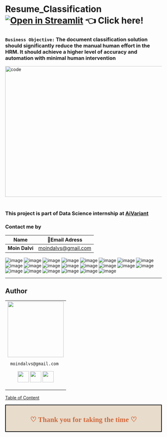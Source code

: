 # Resume_Classification [![Open in Streamlit](http://static.streamlit.io/badges/streamlit_badge_black_white.svg)](https://moindalvs-resume-classification-trail-resume-szy81n.streamlitapp.com/) 👈 Click here!

### **`Business Objective:`** The document classification solution should significantly reduce the manual human effort in the HRM. It should achieve a higher level of accuracy and automation with minimal human intervention

<img align="center" alt="code"  height="422" width="800" src = "https://user-images.githubusercontent.com/99672298/191675777-55a91042-7102-4c1d-be20-fbf744f9029f.gif">

### </br>This project is part of Data Science internship at [AiVariant](https://aivariant.com/)

### **Contact me by**
Name | 💌Email Adress |
| --- | --- |
| **Moin Dalvi** | moindalvs@gmail.com |

![image](https://user-images.githubusercontent.com/99672298/191672886-e0043065-0835-45d9-a8f2-928ab303f1c2.png)
![image](https://user-images.githubusercontent.com/99672298/191672899-54c60a77-30d7-46bb-95cd-0630ddcc3e58.png)
![image](https://user-images.githubusercontent.com/99672298/191673003-0020c3a7-3868-4b06-804d-81c780abb8f4.png)
![image](https://user-images.githubusercontent.com/99672298/191673015-acad1cad-2885-4e79-b575-b9dbe6d4b6b6.png)
![image](https://user-images.githubusercontent.com/99672298/191673031-bd4901b9-c6de-475a-931b-083c5d3e503f.png)
![image](https://user-images.githubusercontent.com/99672298/191673084-c5bd83c1-a777-4f2b-86ec-2fc24aa473ed.png)
![image](https://user-images.githubusercontent.com/99672298/191673098-1a402675-e2a1-4fc8-86ae-103558a93df3.png)
![image](https://user-images.githubusercontent.com/99672298/191673110-c270ffc2-23c6-4d0c-867b-502b4535e223.png)
![image](https://user-images.githubusercontent.com/99672298/191673120-105bec12-c2f0-41d4-a673-ed3c538e4246.png)
![image](https://user-images.githubusercontent.com/99672298/191673139-a901cc7a-4c47-47cf-853a-8a5f7dc5de11.png)
![image](https://user-images.githubusercontent.com/99672298/191673154-84686486-9dbb-46fe-8e02-83f5c068dedb.png)
![image](https://user-images.githubusercontent.com/99672298/191673164-29d0bb53-0231-4a0a-a25b-ca0492e1774a.png)
![image](https://user-images.githubusercontent.com/99672298/191673219-dccd7696-dc81-4495-8bdd-2f8634e53eaf.png)
![image](https://user-images.githubusercontent.com/99672298/191673229-f5a3a1b1-c40e-4e99-9073-67affb624d90.png)
![image](https://user-images.githubusercontent.com/99672298/191673247-c5e819f3-e5ec-4ad3-bcee-f3298a6fc870.png)
![image](https://user-images.githubusercontent.com/99672298/191673260-f7e9f7e1-a4f8-47d2-a6e4-cd2ebb38b699.png)
![image](https://user-images.githubusercontent.com/99672298/191673267-c1d10038-b4d2-4884-b900-a3ca3fad634f.png)
![image](https://user-images.githubusercontent.com/99672298/191673278-30d6655d-1387-4206-a91c-dab9b24b7d94.png)
![image](https://user-images.githubusercontent.com/99672298/191673288-8f9518d0-acb2-49fa-8a3d-53e3ab30fbec.png)
![image](https://user-images.githubusercontent.com/99672298/191673346-a340cddc-3098-4359-9b8f-2f9960903d44.png)
![image](https://user-images.githubusercontent.com/99672298/191673367-a2dd9599-5aac-4202-b184-77b366ac2866.png)
![image](https://user-images.githubusercontent.com/99672298/191673385-d7b44a49-26a1-4828-b4c3-6b261b064944.png)
___

## Author

<table>
<tr>
<td>
     <img src="https://avatars.githubusercontent.com/u/99672298?v=4" width="180"/>
     
     moindalvs@gmail.com

<p align="center">
<a href = "https://github.com/MoinDalvs"><img src = "http://www.iconninja.com/files/241/825/211/round-collaboration-social-github-code-circle-network-icon.svg" width="36" height = "36"/></a>
<a href = "https://twitter.com/DalvsHubot"><img src = "https://www.shareicon.net/download/2016/07/06/107115_media.svg" width="36" height="36"/></a>
<a href = "https://www.linkedin.com/in/moin-dalvi-277b0214a//"><img src = "http://www.iconninja.com/files/863/607/751/network-linkedin-social-connection-circular-circle-media-icon.svg" width="36" height="36"/></a>
</p>
</td>
</tr> 
  </table>

[Table of Content](#0.1)

<div style="display:fill;
            border-radius: false;
            border-style: solid;
            border-color:#000000;
            border-style: false;
            border-width: 2px;
            color:#CF673A;
            font-size:15px;
            font-family: Georgia;
            background-color:#E8DCCC;
            text-align:center;
            letter-spacing:0.1px;
            padding: 0.1em;">

**<h2>♡ Thank you for taking the time ♡**


